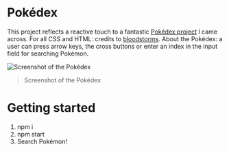 # Pokédex

This project reflects a reactive touch to a fantastic [Pokédex project](https://github.com/bloodstorms/pokedex)
I came across. For all CSS and HTML: credits to [bloodstorms](https://github.com/bloodstorms). About the Pokédex: a user can press arrow keys, the cross buttons or enter an index in the input field for searching Pokémon.

![Screenshot of the Pokédex](https://raw.githubusercontent.com/wax-bear/images/main/pokedex-screenshot.png)
> Screenshot of the Pokédex

# Getting started

1. npm i
2. npm start
3. Search Pokémon!
